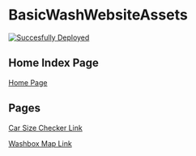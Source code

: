 # BasicWashWebsiteAssets
[![Succesfully Deployed](https://github.com/berkmancarwash/BasicWashWebsiteAssets/actions/workflows/pages/pages-build-deployment/badge.svg)](https://github.com/berkmancarwash/BasicWashWebsiteAssets/actions/workflows/pages/pages-build-deployment)

## Home Index Page
[Home Page](https://berkmancarwash.github.io/BasicWashWebsiteAssets/)


## Pages
[Car Size Checker Link](https://berkmancarwash.github.io/BasicWashWebsiteAssets/carsizechecker/index.html)

[Washbox Map Link](https://berkmancarwash.github.io/BasicWashWebsiteAssets/washboxmap/index.html)
